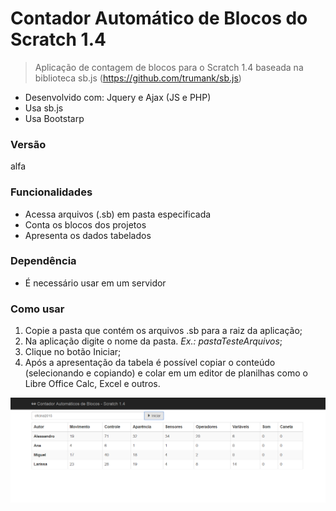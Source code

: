 Contador Automático de Blocos do Scratch 1.4
=========================

> Aplicação de contagem de blocos para o Scratch 1.4 baseada na biblioteca sb.js (https://github.com/trumank/sb.js)

* Desenvolvido com: Jquery e Ajax (JS e PHP)
* Usa sb.js
* Usa Bootstarp

### Versão
alfa

### Funcionalidades

* Acessa arquivos (.sb) em pasta especificada
* Conta os blocos dos projetos
* Apresenta os dados tabelados

### Dependência

* É necessário usar em um servidor

### Como usar

1. Copie a pasta que contém os arquivos .sb para a raiz da aplicação;
2. Na aplicação digite o nome da pasta. *Ex.: pastaTesteArquivos*;
3. Clique no botão Iniciar;
4. Após a apresentação da tabela é possível copiar o conteúdo (selecionando e copiando) e
colar em um editor de planilhas como o Libre Office Calc, Excel e outros.


![Tela Principal](https://github.com/LuisAraujo/ContadorAutomaticoBlocosScratch_v1.4/blob/master/tela.png)
